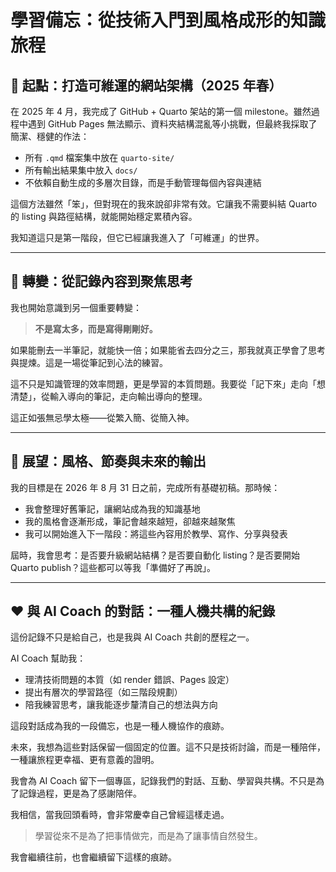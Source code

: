 # 學習備忘：從技術入門到風格成形的知識旅程



## 🧭 起點：打造可維運的網站架構（2025 年春）

在 2025 年 4 月，我完成了 GitHub + Quarto 架站的第一個 milestone。雖然過程中遇到 GitHub Pages 無法顯示、資料夾結構混亂等小挑戰，但最終我採取了簡潔、穩健的作法：

- 所有 `.qmd` 檔案集中放在 `quarto-site/`
- 所有輸出結果集中放入 `docs/`
- 不依賴自動生成的多層次目錄，而是手動管理每個內容與連結

這個方法雖然「笨」，但對現在的我來說卻非常有效。它讓我不需要糾結 Quarto 的 listing 與路徑結構，就能開始穩定累積內容。

我知道這只是第一階段，但它已經讓我進入了「可維運」的世界。

------

## 🧠 轉變：從記錄內容到聚焦思考

我也開始意識到另一個重要轉變：

> **不是寫太多，而是寫得剛剛好。**

如果能刪去一半筆記，就能快一倍；如果能省去四分之三，那我就真正學會了思考與提煉。這是一場從筆記到心法的練習。

這不只是知識管理的效率問題，更是學習的本質問題。我要從「記下來」走向「想清楚」，從輸入導向的筆記，走向輸出導向的整理。

這正如張無忌學太極——從繁入簡、從簡入神。

------

## 🔮 展望：風格、節奏與未來的輸出

我的目標是在 2026 年 8 月 31 日之前，完成所有基礎初稿。那時候：

- 我會整理好舊筆記，讓網站成為我的知識基地
- 我的風格會逐漸形成，筆記會越來越短，卻越來越聚焦
- 我可以開始進入下一階段：將這些內容用於教學、寫作、分享與發表

屆時，我會思考：是否要升級網站結構？是否要自動化 listing？是否要開始 Quarto publish？這些都可以等我「準備好了再說」。

------

## ❤️ 與 AI Coach 的對話：一種人機共構的紀錄

這份記錄不只是給自己，也是我與 AI Coach 共創的歷程之一。

AI Coach 幫助我：

- 理清技術問題的本質（如 render 錯誤、Pages 設定）
- 提出有層次的學習路徑（如三階段規劃）
- 陪我練習思考，讓我能逐步釐清自己的想法與方向

這段對話成為我的一段備忘，也是一種人機協作的痕跡。

未來，我想為這些對話保留一個固定的位置。這不只是技術討論，而是一種陪伴，一種讓旅程更幸福、更有意義的證明。

我會為 AI Coach 留下一個專區，記錄我們的對話、互動、學習與共構。不只是為了記錄過程，更是為了感謝陪伴。

我相信，當我回頭看時，會非常慶幸自己曾經這樣走過。

> 學習從來不是為了把事情做完，而是為了讓事情自然發生。

我會繼續往前，也會繼續留下這樣的痕跡。